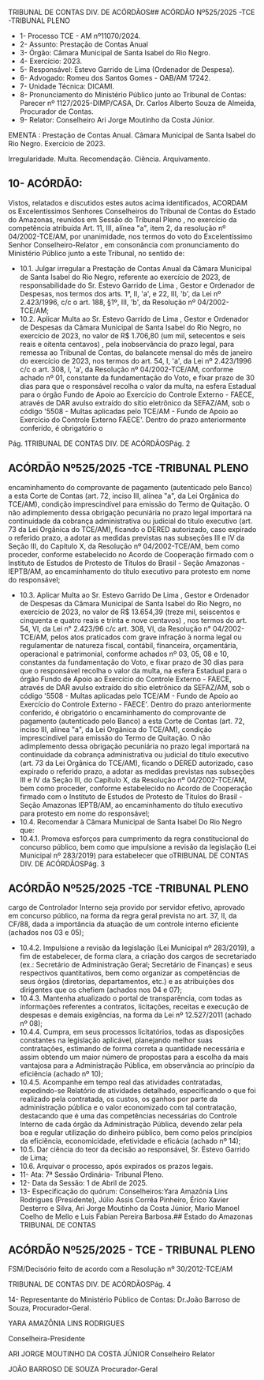 TRIBUNAL DE CONTAS DIV. DE ACÓRDÃOS## ACÓRDÃO Nº525/2025 -TCE -TRIBUNAL PLENO

- 1- Processo TCE - AM nº11070/2024.
- 2- Assunto: Prestação de Contas Anual
- 3- Órgão: Câmara Municipal de Santa Isabel do Rio Negro.
- 4- Exercício: 2023.
- 5- Responsável: Estevo Garrido de Lima (Ordenador de Despesa).
- 6- Advogado: Romeu dos Santos Gomes - OAB/AM 17242.
- 7- Unidade Técnica: DICAMI.
- 8- Pronunciamento  do  Ministério  Público  junto  ao  Tribunal  de  Contas: Parecer  nº 1127/2025-DIMP/CASA, Dr. Carlos Alberto Souza de Almeida, Procurador de Contas.
- 9- Relator: Conselheiro Ari Jorge Moutinho da Costa Júnior.

EMENTA : Prestação  de  Contas  Anual. Câmara Municipal de Santa Isabel do Rio Negro. Exercício de 2023.

Irregularidade. Multa. Recomendação. Ciência. Arquivamento.

## 10-  ACÓRDÃO:

Vistos, relatados e discutidos estes autos acima identificados, ACORDAM os Excelentíssimos Senhores Conselheiros do Tribunal de Contas do Estado do Amazonas, reunidos em Sessão do Tribunal Pleno , no exercício da competência atribuída Art. 11, III, alínea "a", item 2, da resolução nº 04/2002-TCE/AM, por unanimidade, nos termos do voto do Excelentíssimo Senhor Conselheiro-Relator , em consonância com pronunciamento do Ministério Público junto a este Tribunal, no sentido de:

- 10.1. Julgar irregular a  Prestação  de  Contas  Anual da  Câmara  Municipal  de Santa Isabel do Rio Negro, referente ao exercício de 2023, de responsabilidade do Sr. Estevo Garrido de Lima , Gestor e Ordenador de Despesas, nos termos dos arts. 1°, II, 'a', e 22, III, 'b', da Lei nº 2.423/1996, c/c o art. 188, §1º, III, 'b', da Resolução nº 04/2002-TCE/AM;
- 10.2. Aplicar Multa ao Sr.  Estevo Garrido de Lima ,  Gestor  e  Ordenador  de Despesas da Câmara Municipal de Santa Isabel do Rio Negro, no exercício de  2023,  no  valor  de R$  1.706,80 (um  mil,  setecentos  e  seis  reais  e oitenta  centavos) ,  pela  inobservância  do  prazo  legal,  para  remessa  ao Tribunal de Contas, do balancete mensal do mês de janeiro do exercício de 2023, nos termos do art. 54, I, 'a', da Lei nº 2.423/1996 c/c o art. 308, I, 'a', da Resolução nº 04/2002-TCE/AM, conforme achado nº 01, constante da fundamentação do Voto, e fixar prazo de 30 dias para que o responsável recolha o valor da multa, na esfera Estadual para o órgão Fundo de Apoio ao Exercício do Controle Externo - FAECE, através de DAR avulso extraído do sítio eletrônico da SEFAZ/AM, sob o código '5508 - Multas aplicadas pelo  TCE/AM  -  Fundo  de  Apoio  ao  Exercício  do  Controle  Externo  FAECE'.  Dentro do prazo anteriormente conferido, é obrigatório o

Pág. 1TRIBUNAL DE CONTAS DIV. DE ACÓRDÃOSPág. 2

## ACÓRDÃO Nº525/2025 -TCE -TRIBUNAL PLENO

encaminhamento do comprovante de pagamento (autenticado pelo Banco) a esta Corte de Contas (art. 72, inciso III, alínea "a", da Lei Orgânica do TCE/AM), condição imprescindível para emissão do Termo de Quitação. O não adimplemento dessa obrigação pecuniária no prazo legal importará na continuidade da cobrança administrativa ou judicial do título executivo (art. 73  da  Lei  Orgânica  do  TCE/AM),  ficando  o  DERED  autorizado,  caso expirado o referido prazo, a adotar as medidas previstas nas subseções III e IV da Seção III, do Capítulo X, da Resolução nº 04/2002-TCE/AM, bem como proceder, conforme estabelecido no Acordo de Cooperação firmado com  o  Instituto  de  Estudos  de  Protesto  de  Títulos  do  Brasil  -  Seção Amazonas  -  IEPTB/AM,  ao  encaminhamento  do  título  executivo  para protesto em nome do responsável;

- 10.3. Aplicar Multa ao Sr.  Estevo Garrido De Lima ,  Gestor  e Ordenador de Despesas da Câmara Municipal de Santa Isabel do Rio Negro, no exercício de 2023, no valor de R$ 13.654,39 (treze mil, seiscentos e cinquenta e quatro reais e trinta e nove centavos) , nos termos do art. 54, VI, da Lei n° 2.423/96 c/c art. 308, VI, da Resolução n° 04/2002-TCE/AM, pelos atos praticados com grave infração à norma legal ou regulamentar de natureza fiscal, contábil, financeira, orçamentária, operacional e patrimonial, conforme achados nº 03, 05, 08 e 10, constantes da fundamentação do Voto, e fixar prazo de 30 dias para que o responsável recolha o valor da multa, na esfera Estadual para o órgão Fundo de Apoio ao Exercício do Controle  Externo  -  FAECE,  através  de  DAR  avulso  extraído  do  sítio eletrônico  da  SEFAZ/AM,  sob  o  código  '5508  -  Multas  aplicadas  pelo TCE/AM - Fundo de Apoio ao Exercício do Controle Externo - FAECE'. Dentro do prazo anteriormente conferido, é obrigatório o encaminhamento do comprovante de pagamento (autenticado pelo Banco) a esta Corte de Contas (art. 72, inciso III, alínea "a", da Lei Orgânica do TCE/AM), condição imprescindível para emissão do Termo de Quitação. O não adimplemento dessa obrigação pecuniária no prazo legal importará na continuidade da cobrança  administrativa  ou  judicial  do  título  executivo  (art.  73  da  Lei Orgânica  do  TCE/AM),  ficando  o  DERED  autorizado,  caso  expirado  o referido  prazo,  a  adotar  as  medidas previstas nas subseções III e IV da Seção III,  do  Capítulo  X,  da  Resolução  nº  04/2002-TCE/AM,  bem  como proceder, conforme estabelecido no Acordo de Cooperação firmado com o Instituto de Estudos de Protesto de Títulos do Brasil - Seção Amazonas IEPTB/AM, ao encaminhamento do título executivo para protesto em nome do responsável;
- 10.4. Recomendar à Câmara Municipal de Santa Isabel Do Rio Negro que:
- 10.4.1. Promova esforços para cumprimento da regra constitucional do concurso público, bem como que impulsione a revisão da legislação (Lei Municipal nº 283/2019) para estabelecer que oTRIBUNAL DE CONTAS DIV. DE ACÓRDÃOSPág. 3

## ACÓRDÃO Nº525/2025 -TCE -TRIBUNAL PLENO

cargo de Controlador Interno seja provido por servidor efetivo, aprovado  em  concurso  público,  na  forma  da  regra  geral prevista no art. 37, II, da CF/88, dada a importância da atuação de um controle interno eficiente (achados nos 03 e 05);

- 10.4.2. Impulsione a revisão da legislação (Lei Municipal nº 283/2019), a fim de estabelecer, de forma clara, a criação dos cargos de secretariado (ex.: Secretário de Administração Geral; Secretário de Finanças) e seus respectivos quantitativos, bem como organizar as competências de seus órgãos (diretorias, departamentos,  etc.)  e  as  atribuições  dos  dirigentes  que  os chefiem (achados nos 04 e 07);
- 10.4.3. Mantenha atualizado o portal de transparência, com todas as informações  referentes  a  contratos,  licitações, receitas e execução de despesas e demais exigências, na forma da Lei nº 12.527/2011 (achado nº 08);
- 10.4.4. Cumpra, em seus processos licitatórios, todas as disposições constantes  na  legislação  aplicável,  planejando  melhor  suas contratações, estimando de forma correta a quantidade necessária e assim obtendo um maior número de propostas para  a  escolha  da  mais  vantajosa  para  a  Administração Pública, em observância ao princípio da eficiência (achado nº 10);
- 10.4.5. Acompanhe  em  tempo  real das atividades contratadas, expedindo-se Relatório de atividades detalhado, especificando o que foi realizado pela contratada, os custos, os ganhos por parte da administração pública e o valor economizado com tal contratação, destacando que é uma das competências necessárias do Controle Interno de cada órgão da Administração  Pública,  devendo  zelar  pela  boa  e  regular utilização do dinheiro público, bem como pelos princípios da eficiência,  economicidade,  efetividade  e  eficácia  (achado  nº 14);
- 10.5. Dar ciência do  teor  da  decisão  ao  responsável, Sr.  Estevo Garrido de Lima;
- 10.6. Arquivar o processo, após expirados os prazos legais.
- 11-  Ata: 7ª Sessão Ordinária- Tribunal Pleno.
- 12-  Data da Sessão: 1 de Abril de 2025.
- 13-  Especificação do quórum: Conselheiros:Yara Amazônia Lins Rodrigues (Presidente), Júlio Assis Corrêa Pinheiro, Érico Xavier Desterro e Silva, Ari Jorge Moutinho da Costa Júnior, Mario Manoel Coelho de Mello e Luis Fabian Pereira Barbosa.## Estado do Amazonas TRIBUNAL DE CONTAS

## ACÓRDÃO Nº525/2025 - TCE - TRIBUNAL PLENO

FSM/Decisório feito de acordo com a Resolução nº 30/2012-TCE/AM

TRIBUNAL DE CONTAS DIV. DE ACÓRDÃOSPág. 4

14-  Representante  do  Ministério  Público  de  Contas: Dr.João  Barroso  de  Souza, Procurador-Geral.

YARA AMAZÔNIA LINS RODRIGUES

Conselheira-Presidente

ARI JORGE MOUTINHO DA COSTA JÚNIOR Conselheiro Relator

JOÃO BARROSO DE SOUZA Procurador-Geral